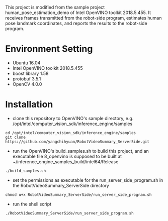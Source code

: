 This project is modified from the sample project human_pose_estimation_demo of Intel OpenVINO toolkit 2018.5.455. It receives frames transmitted from the robot-side program, estimates human pose landmark coordinates, and reports the results to the robot-side program.

# Environment Setting
- Ubuntu 16.04
- Intel OpenVINO toolkit 2018.5.455
- boost library 1.58
- protobuf 3.5.1
- OpenCV 4.0.0

# Installation
- clone this repository to OpenVINO's sample directory, e.g. /opt/intel/computer_vision_sdk/inference_engine/samples
```
cd /opt/intel/computer_vision_sdk/inference_engine/samples
git clone https://github.com/yangchihyuan/RobotVideoSummary_ServerSide.git
```
- run the OpenVINO's build_samples.sh to build this project, and an executable file 8_openvino is supposed to be built at ~/inference_engine_samples_build/intel64/Release
```
./build_samples.sh
```
- set the permissions as executable for the run_server_side_program.sh in the RobotVideoSummary_ServerSide directory
```
chmod u+x RobotVideoSummary_ServerSide/run_server_side_program.sh
```
- run the shell script
```
./RobotVideoSummary_ServerSide/run_server_side_program.sh
```
